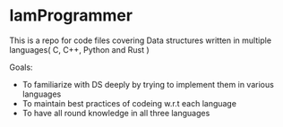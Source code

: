 # IamProgrammer
This is a repo  for code files covering Data structures written in multiple languages( C, C++, Python and Rust )

Goals:
- To familiarize with DS deeply by trying to implement them in various languages
- To maintain best practices of codeing w.r.t each language
- To have all round knowledge in all three languages
